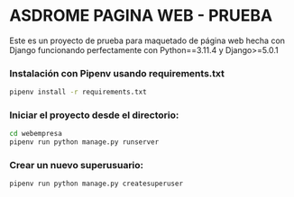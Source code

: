 # ASDROME PAGINA WEB - PRUEBA

Este es un proyecto de prueba para maquetado de página web hecha con Django
funcionando perfectamente con Python==3.11.4 y Django>=5.0.1

### Instalación con Pipenv usando requirements.txt

```bash
pipenv install -r requirements.txt
```

### Iniciar el proyecto desde el directorio:

```bash
cd webempresa
pipenv run python manage.py runserver
```

### Crear un nuevo superusuario:

```bash
pipenv run python manage.py createsuperuser
```
